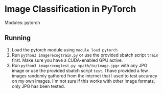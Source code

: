 # Image Classification in PyTorch
Modules:
pytorch

## Running
1. Load the pytorch module using `module load pytorch`
2. Run `python3 imagerecogtrain.py` or use the provided sbatch script `train` first. Make sure you have a CUDA-enabled GPU active. 
3. Run `python3 imagerecogtest.py <path/to/image.jpg>` with any JPG image or use the provided sbatch script `test`. I have provided a few images randomly gathered from the internet that I used to test accuracy on my own images. I'm not sure if this works with other image formats, only JPG has been tested. 